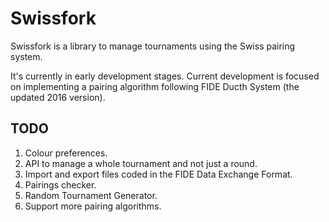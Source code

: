 Swissfork
=========

Swissfork is a library to manage tournaments using the Swiss pairing system.

It's currently in early development stages. Current development is focused on implementing a pairing algorithm following FIDE Ducth System (the updated 2016 version).

TODO
----

1. Colour preferences.
2. API to manage a whole tournament and not just a round.
3. Import and export files coded in the FIDE Data Exchange Format.
4. Pairings checker.
5. Random Tournament Generator.
6. Support more pairing algorithms.
